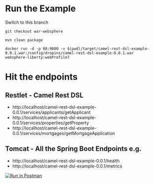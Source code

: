 # Run the Example

Switch to this branch

 `git checkout war-websphere`

`mvn clean package`

`docker run -d -p 80:9080 -v $(pwd)/target/camel-rest-dsl-example-0.0.1.war:/config/dropins/camel-rest-dsl-example-0.0.1.war   websphere-liberty:webProfile7`

# Hit the endpoints

## Restlet - Camel Rest DSL

- http://localhost/camel-rest-dsl-example-0.0.1/services/applicants/getApplicant
- http://localhost/camel-rest-dsl-example-0.0.1/services/properties/getProperty
- http://localhost/camel-rest-dsl-example-0.0.1/services/mortgages/getMortgageApplication

## Tomcat - All the Spring Boot Endpoints e.g.

- http://localhost/camel-rest-dsl-example-0.0.1/health
- http://localhost/camel-rest-dsl-example-0.0.1/metrics

[![Run in Postman](https://run.pstmn.io/button.svg)](https://app.getpostman.com/run-collection/9a66c0e16ae26b2402ab)
